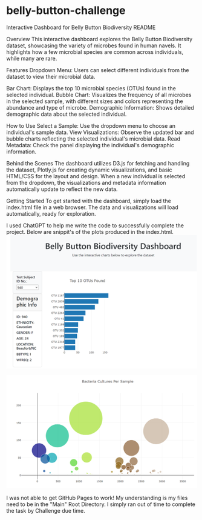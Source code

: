 # belly-button-challenge

Interactive Dashboard for Belly Button Biodiversity README

Overview
This interactive dashboard explores the Belly Button Biodiversity dataset, showcasing the variety of microbes found in human navels. It highlights how a few microbial species are common across individuals, while many are rare.

Features
Dropdown Menu: Users can select different individuals from the dataset to view their microbial data.

Bar Chart: Displays the top 10 microbial species (OTUs) found in the selected individual.
Bubble Chart: Visualizes the frequency of all microbes in the selected sample, with different sizes and colors representing the abundance and type of microbe.
Demographic Information: Shows detailed demographic data about the selected individual.

How to Use
Select a Sample: Use the dropdown menu to choose an individual's sample data.
View Visualizations: Observe the updated bar and bubble charts reflecting the selected individual's microbial data.
Read Metadata: Check the panel displaying the individual's demographic information.

Behind the Scenes
The dashboard utilizes D3.js for fetching and handling the dataset, Plotly.js for creating dynamic visualizations, and basic HTML/CSS for the layout and design. When a new individual is selected from the dropdown, the visualizations and metadata information automatically update to reflect the new data.

Getting Started
To get started with the dashboard, simply load the index.html file in a web browser. The data and visualizations will load automatically, ready for exploration.

I used ChatGPT to help me write the code to successfully complete the project.
Below are snippit's of the plots produced in the index.html.
![alt text](image.png)

![alt text](image-1.png)

I was not able to get GitHub Pages to work!  My understanding is my files need to be in the "Main" Root Directory.  I simply ran out of time to complete the task by Challenge due time.  
